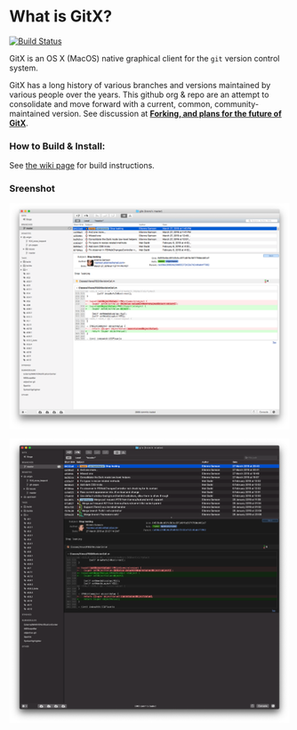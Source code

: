 # What is GitX?

[![Build Status](https://travis-ci.org/gitx/gitx.svg?branch=master)](https://travis-ci.org/gitx/gitx)

GitX is an OS X (MacOS) native graphical client for the `git` version
control system.

GitX has a long history of various branches and versions maintained by
various people over the years. This github org & repo are an attempt to
consolidate and move forward with a current, common, community-maintained
version. See discussion at [**Forking, and plans for the future of
GitX**](https://github.com/gitx/gitx.github.io/issues/1).

### How to Build & Install:

See [the wiki page](https://github.com/gitx/gitx/wiki/Build-instructions)
for build instructions.

### Sreenshot

![screenshot of gitx with gitx repo opened](screenshot.png)

![dark screenshot of gitx with gitx repo opened](screenshot-dark.png)
